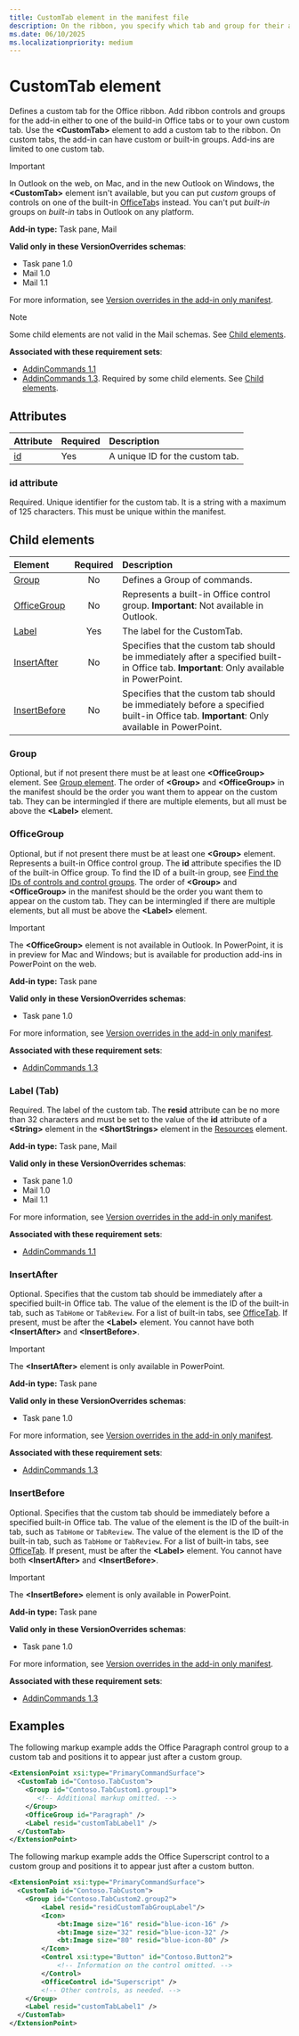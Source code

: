 ```yaml
---
title: CustomTab element in the manifest file
description: On the ribbon, you specify which tab and group for their add-in commands.
ms.date: 06/10/2025
ms.localizationpriority: medium
---
```


# CustomTab element

Defines a custom tab for the Office ribbon. Add ribbon controls and groups for the add-in either to one of the build-in Office tabs or to your own custom tab. Use the **\<CustomTab\>** element to add a custom tab to the ribbon. On custom tabs, the add-in can have custom or built-in groups. Add-ins are limited to one custom tab.

> [!IMPORTANT]
> In Outlook on the web, on Mac, and in the new Outlook on Windows, the **\<CustomTab\>** element isn't available, but you can put *custom* groups of controls on one of the built-in [OfficeTab](officetab.md)s instead. You can't put *built-in* groups on *built-in* tabs in Outlook on any platform.

**Add-in type:** Task pane, Mail

**Valid only in these VersionOverrides schemas**:

- Task pane 1.0
- Mail 1.0
- Mail 1.1

For more information, see [Version overrides in the add-in only manifest](/office/dev/add-ins/develop/xml-manifest-overview#version-overrides-in-the-manifest).

> [!NOTE]
> Some child elements are not valid in the Mail schemas. See [Child elements](#child-elements).

**Associated with these requirement sets**:

- [AddinCommands 1.1](../requirement-sets/common/add-in-commands-requirement-sets.md)
- [AddinCommands 1.3](../requirement-sets/common/add-in-commands-requirement-sets.md). Required by some child elements. See [Child elements](#child-elements).

## Attributes

|  Attribute  |  Required  |  Description  |
|:-----|:-----|:-----|
|  [id](#id-attribute)  |  Yes  | A unique ID for the custom tab.|

### id attribute

Required. Unique identifier for the custom tab. It is a string with a maximum of 125 characters. This must be unique within the manifest.

## Child elements

|  Element |  Required  |  Description  |
|:-----|:-----:|:-----|
|  [Group](group.md)      | No |  Defines a Group of commands.  |
|  [OfficeGroup](#officegroup)      | No |  Represents a built-in Office control group. **Important**: Not available in Outlook. |
|  [Label](#label-tab)      | Yes |  The label for the CustomTab.  |
|  [InsertAfter](#insertafter)      | No |  Specifies that the custom tab should be immediately after a specified built-in Office tab. **Important**: Only available in PowerPoint. |
|  [InsertBefore](#insertbefore)      | No |  Specifies that the custom tab should be immediately before a specified built-in Office tab. **Important**: Only available in PowerPoint. |

### Group

Optional, but if not present there must be at least one **\<OfficeGroup\>** element. See [Group element](group.md). The order of **\<Group\>** and **\<OfficeGroup\>** in the manifest should be the order you want them to appear on the custom tab. They can be intermingled if there are multiple elements, but all must be above the **\<Label\>** element.

### OfficeGroup

Optional, but if not present there must be at least one **\<Group\>** element. Represents a built-in Office control group. The **id** attribute specifies the ID of the built-in Office group. To find the ID of a built-in group, see [Find the IDs of controls and control groups](/office/dev/add-ins/design/built-in-button-integration#find-the-ids-of-controls-and-control-groups). The order of **\<Group\>** and **\<OfficeGroup\>** in the manifest should be the order you want them to appear on the custom tab. They can be intermingled if there are multiple elements, but all must be above the **\<Label\>** element.

> [!IMPORTANT]
> The **\<OfficeGroup\>** element is not available in Outlook. In PowerPoint, it is in preview for Mac and Windows; but is available for production add-ins in PowerPoint on the web.

**Add-in type:** Task pane

**Valid only in these VersionOverrides schemas**:

- Task pane 1.0

For more information, see [Version overrides in the add-in only manifest](/office/dev/add-ins/develop/xml-manifest-overview#version-overrides-in-the-manifest).

**Associated with these requirement sets**:

- [AddinCommands 1.3](../requirement-sets/common/add-in-commands-requirement-sets.md)

### Label (Tab)

Required. The label of the custom tab. The **resid** attribute can be no more than 32 characters and must be set to the value of the **id** attribute of a **\<String\>** element in the **\<ShortStrings\>** element in the [Resources](resources.md) element.

**Add-in type:** Task pane, Mail

**Valid only in these VersionOverrides schemas**:

- Task pane 1.0
- Mail 1.0
- Mail 1.1

For more information, see [Version overrides in the add-in only manifest](/office/dev/add-ins/develop/xml-manifest-overview#version-overrides-in-the-manifest).

**Associated with these requirement sets**:

- [AddinCommands 1.1](../requirement-sets/common/add-in-commands-requirement-sets.md)

### InsertAfter

Optional. Specifies that the custom tab should be immediately after a specified built-in Office tab. The value of the element is the ID of the built-in tab, such as `TabHome` or `TabReview`.  For a list of built-in tabs, see [OfficeTab](officetab.md). If present, must be after the **\<Label\>** element. You cannot have both **\<InsertAfter\>** and **\<InsertBefore\>**.

> [!IMPORTANT]
> The **\<InsertAfter\>** element is only available in PowerPoint.

**Add-in type:** Task pane

**Valid only in these VersionOverrides schemas**:

- Task pane 1.0

For more information, see [Version overrides in the add-in only manifest](/office/dev/add-ins/develop/xml-manifest-overview#version-overrides-in-the-manifest).

**Associated with these requirement sets**:

- [AddinCommands 1.3](../requirement-sets/common/add-in-commands-requirement-sets.md)

### InsertBefore

Optional. Specifies that the custom tab should be immediately before a specified built-in Office tab. The value of the element is the ID of the built-in tab, such as `TabHome` or `TabReview`. The value of the element is the ID of the built-in tab, such as `TabHome` or `TabReview`.  For a list of built-in tabs, see [OfficeTab](officetab.md). If present, must be after the **\<Label\>** element. You cannot have both **\<InsertAfter\>** and **\<InsertBefore\>**.

> [!IMPORTANT]
> The **\<InsertBefore\>** element is only available in PowerPoint.

**Add-in type:** Task pane

**Valid only in these VersionOverrides schemas**:

- Task pane 1.0

For more information, see [Version overrides in the add-in only manifest](/office/dev/add-ins/develop/xml-manifest-overview#version-overrides-in-the-manifest).

**Associated with these requirement sets**:

- [AddinCommands 1.3](../requirement-sets/common/add-in-commands-requirement-sets.md)

## Examples

The following markup example adds the Office Paragraph control group to a custom tab and positions it to appear just after a custom group.

```xml
<ExtensionPoint xsi:type="PrimaryCommandSurface">
  <CustomTab id="Contoso.TabCustom">
    <Group id="Contoso.TabCustom1.group1">
       <!-- Additional markup omitted. -->
    </Group>
    <OfficeGroup id="Paragraph" />
    <Label resid="customTabLabel1" />
  </CustomTab>
</ExtensionPoint>
```

The following markup example adds the Office Superscript control to a custom group and positions it to appear just after a custom button.

```xml
<ExtensionPoint xsi:type="PrimaryCommandSurface">
  <CustomTab id="Contoso.TabCustom">
    <Group id="Contoso.TabCustom2.group2">
        <Label resid="residCustomTabGroupLabel"/>
        <Icon>
            <bt:Image size="16" resid="blue-icon-16" />
            <bt:Image size="32" resid="blue-icon-32" />
            <bt:Image size="80" resid="blue-icon-80" />
        </Icon>
        <Control xsi:type="Button" id="Contoso.Button2">
            <!-- Information on the control omitted. -->
        </Control>
        <OfficeControl id="Superscript" />
        <!-- Other controls, as needed. -->
    </Group>
    <Label resid="customTabLabel1" />
  </CustomTab>
</ExtensionPoint>
```

